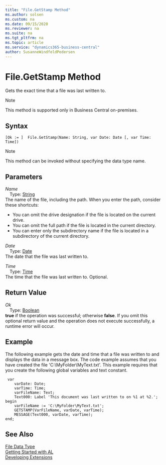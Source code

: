 ```yaml
---
title: "File.GetStamp Method"
ms.author: solsen
ms.custom: na
ms.date: 09/15/2020
ms.reviewer: na
ms.suite: na
ms.tgt_pltfrm: na
ms.topic: article
ms.service: "dynamics365-business-central"
author: SusanneWindfeldPedersen
---
```

[//]: # (START>DO_NOT_EDIT)
[//]: # (IMPORTANT:Do not edit any of the content between here and the END>DO_NOT_EDIT.)
[//]: # (Any modifications should be made in the .xml files in the ModernDev repo.)
# File.GetStamp Method
Gets the exact time that a file was last written to.

> [!NOTE]
> This method is supported only in Business Central on-premises.

## Syntax
```
[Ok := ]  File.GetStamp(Name: String, var Date: Date [, var Time: Time])
```
> [!NOTE]  
> This method can be invoked without specifying the data type name.  
## Parameters
*Name*  
&emsp;Type: [String](../string/string-data-type.md)  
The name of the file, including the path. When you enter the path, consider these shortcuts:
-   You can omit the drive designation if the file is located on the current drive.
-   You can omit the full path if the file is located in the current directory.
-   You can enter only the subdirectory name if the file is located in a subdirectory of the current directory.
          
*Date*  
&emsp;Type: [Date](../date/date-data-type.md)  
The date that the file was last written to.
        
*Time*  
&emsp;Type: [Time](../time/time-data-type.md)  
The time that the file was last written to. Optional.
        


## Return Value
*Ok*  
&emsp;Type: [Boolean](../boolean/boolean-data-type.md)  
**true** if the operation was successful; otherwise **false**.   If you omit this optional return value and the operation does not execute successfully, a runtime error will occur.    


[//]: # (IMPORTANT: END>DO_NOT_EDIT)

## Example  
 The following example gets the date and time that a file was written to and displays the data in a message box. The code example assumes that you have created the file 'C:\\MyFolder\\MyText.txt'. This example requires that you create the following global variables and text constant.  

```
 var
    varDate: Date;
    varTime: Time;
    varFileName: Text;
    Text000: Label 'This document was last written to on %1 at %2.';
begin
    varFileName := 'C:\MyFolder\MyText.txt';  
    GETSTAMP(VarFileName, varDate, varTime);  
    MESSAGE(Text000, varDate, varTime);  
end;
```  

## See Also
[File Data Type](file-data-type.md)  
[Getting Started with AL](../../devenv-get-started.md)  
[Developing Extensions](../../devenv-dev-overview.md)